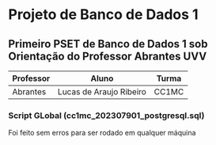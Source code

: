 # Projeto de Banco de Dados 1

## Primeiro PSET de Banco de Dados 1 sob Orientação do Professor Abrantes **UVV**

Professor | Aluno | Turma
---| --- | ---
Abrantes | Lucas de Araujo Ribeiro | CC1MC

### Script GLobal (cc1mc_202307901_postgresql.sql)

Foi feito sem erros para ser rodado em qualquer máquina

###
